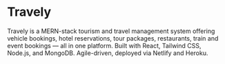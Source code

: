 # Travely
Travely is a MERN-stack tourism and travel management system offering vehicle bookings, hotel reservations, tour packages, restaurants, train and event bookings — all in one platform. Built with React, Tailwind CSS, Node.js, and MongoDB. Agile-driven, deployed via Netlify and Heroku.
